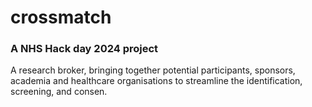 # crossmatch

### A NHS Hack day 2024 project

A research broker, bringing together potential participants, sponsors, academia and healthcare organisations to streamline the identification, screening, and consen. 
